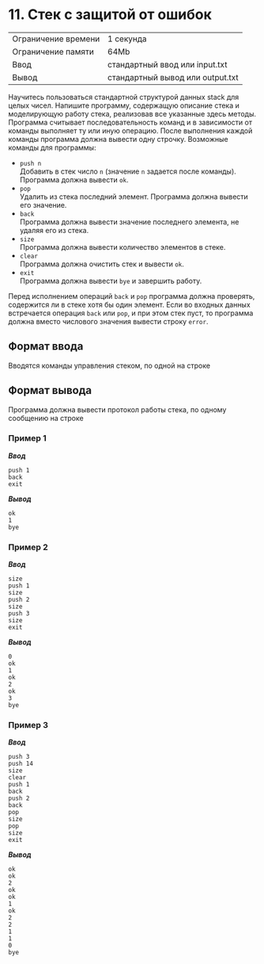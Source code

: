 # 11. Стек с защитой от ошибок

|                   |                                |
|-------------------|--------------------------------|
|Ограничение времени|1 секунда                       |
|Ограничение памяти |64Mb                            |
|Ввод               |стандартный ввод или input.txt  |
|Вывод              |стандартный вывод или output.txt|

Научитесь пользоваться стандартной структурой данных stack для целых чисел. Напишите программу, содержащую описание стека и моделирующую работу стека, реализовав все указанные здесь методы. Программа считывает последовательность команд и в зависимости от команды выполняет ту или иную операцию. После выполнения каждой команды программа должна вывести одну строчку. Возможные команды для программы:

- `push n`  
Добавить в стек число `n` (значение `n` задается после команды). Программа должна вывести `ok`.
- `pop`  
Удалить из стека последний элемент. Программа должна вывести его значение.
- `back`  
Программа должна вывести значение последнего элемента, не удаляя его из стека.
- `size`  
Программа должна вывести количество элементов в стеке.
- `clear`  
Программа должна очистить стек и вывести `ok`.
- `exit`  
Программа должна вывести `bye` и завершить работу.

Перед исполнением операций `back` и `pop` программа должна проверять, содержится ли в стеке хотя бы один элемент. Если во входных данных встречается операция `back` или `pop`, и при этом стек пуст, то программа должна вместо числового значения вывести строку `error`.

## Формат ввода

Вводятся команды управления стеком, по одной на строке

## Формат вывода

Программа должна вывести протокол работы стека, по одному сообщению на строке

### Пример 1

***Ввод***

```text
push 1
back
exit
```

***Вывод***

```text
ok
1
bye
```

### Пример 2

***Ввод***

```text
size
push 1
size
push 2
size
push 3
size
exit
```

***Вывод***

```text
0
ok
1
ok
2
ok
3
bye
```

### Пример 3

***Ввод***

```text
push 3
push 14
size
clear
push 1
back
push 2
back
pop
size
pop
size
exit
```

***Вывод***

```text
ok
ok
2
ok
ok
1
ok
2
2
1
1
0
bye
```
